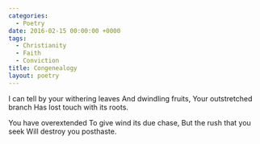 ```yaml
---
categories:
  - Poetry
date: 2016-02-15 00:00:00 +0000
tags:
  - Christianity
  - Faith
  - Conviction
title: Congenealogy
layout: poetry
---
```


I can tell by your withering leaves
And dwindling fruits,
Your outstretched branch
Has lost touch with its roots.

You have overextended
To give wind its due chase,
But the rush that you seek
Will destroy you posthaste.
